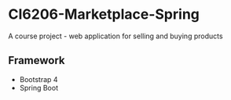 # CI6206-Marketplace-Spring
A course project - web application for selling and buying products

## Framework
- Bootstrap 4
- Spring Boot
